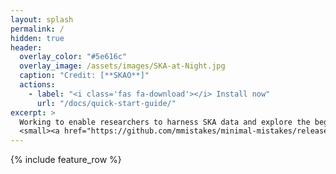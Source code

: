 ```yaml
---
layout: splash
permalink: /
hidden: true
header:
  overlay_color: "#5e616c"
  overlay_image: /assets/images/SKA-at-Night.jpg
  caption: "Credit: [**SKAO**]"
  actions:
    - label: "<i class='fas fa-download'></i> Install now"
      url: "/docs/quick-start-guide/"
excerpt: >
  Working to enable researchers to harness SKA data and explore the beginning of the universe in the UK and beyond <br />
  <small><a href="https://github.com/mmistakes/minimal-mistakes/releases/tag/4.24.0">Latest release v4.24.0</a></small>
---
```

 
{% include feature_row %}
